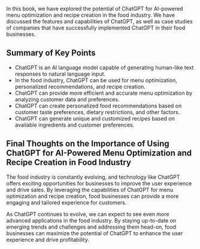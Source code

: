 
In this book, we have explored the potential of ChatGPT for AI-powered menu optimization and recipe creation in the food industry. We have discussed the features and capabilities of ChatGPT, as well as case studies of companies that have successfully implemented ChatGPT in their food businesses.

Summary of Key Points
---------------------

* ChatGPT is an AI language model capable of generating human-like text responses to natural language input.
* In the food industry, ChatGPT can be used for menu optimization, personalized recommendations, and recipe creation.
* ChatGPT can provide more efficient and accurate menu optimization by analyzing customer data and preferences.
* ChatGPT can create personalized food recommendations based on customer taste preferences, dietary restrictions, and other factors.
* ChatGPT can generate unique and customized recipes based on available ingredients and customer preferences.

Final Thoughts on the Importance of Using ChatGPT for AI-Powered Menu Optimization and Recipe Creation in Food Industry
-----------------------------------------------------------------------------------------------------------------------

The food industry is constantly evolving, and technology like ChatGPT offers exciting opportunities for businesses to improve the user experience and drive sales. By leveraging the capabilities of ChatGPT for menu optimization and recipe creation, food businesses can provide a more engaging and tailored experience for customers.

As ChatGPT continues to evolve, we can expect to see even more advanced applications in the food industry. By staying up-to-date on emerging trends and challenges and addressing them head-on, food businesses can maximize the potential of ChatGPT to enhance the user experience and drive profitability.
